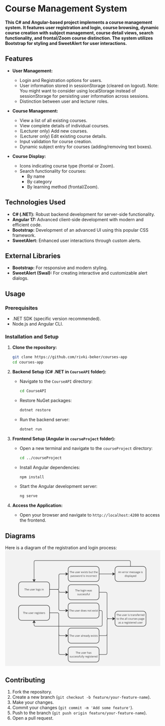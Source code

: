 # Course Management System
**This C# and Angular-based project implements a course management system. It features user registration and login, course browsing, dynamic course creation with subject management, course detail views, search functionality, and frontal/Zoom course distinction. The system utilizes Bootstrap for styling and SweetAlert for user interactions.**

## Features

- **User Management:**
  - Login and Registration options for users.
  - User information stored in sessionStorage (cleared on logout). Note: You might want to consider using localStorage instead of sessionStorage for persisting user information across sessions.
  - Distinction between user and lecturer roles.

- **Course Management:**
  - View a list of all existing courses.
  - View complete details of individual courses.
  - (Lecturer only) Add new courses.
  - (Lecturer only) Edit existing course details.
  - Input validation for course creation.
  - Dynamic subject entry for courses (adding/removing text boxes).

- **Course Display:**
  - Icons indicating course type (frontal or Zoom).
  - Search functionality for courses:
      - By name
      - By category
      - By learning method (frontal/Zoom).

## Technologies Used
  - **C# (.NET):** Robust backend development for server-side functionality.
  - **Angular 17:** Advanced client-side development with modern and efficient code.
  - **Bootstrap:** Development of an advanced UI using this popular CSS framework.
  - **SweetAlert:** Enhanced user interactions through custom alerts.

## External Libraries
  - **Bootstrap:** For responsive and modern styling.
  - **SweetAlert (Swal):** For creating interactive and customizable alert dialogs.

## Usage

### Prerequisites
- .NET SDK (specific version recommended).
- Node.js and Angular CLI.

### Installation and Setup

1. **Clone the repository:**
   ```bash
   git clone https://github.com/rivki-beker/courses-app
   cd courses-app
   ```

2. **Backend Setup (C# .NET in `CourseAPI` folder):**
   - Navigate to the `CourseAPI` directory:
     ```bash
     cd CourseAPI
     ```
   - Restore NuGet packages:
     ```bash
     dotnet restore
     ```
   - Run the backend server:
     ```bash
     dotnet run
     ```

3. **Frontend Setup (Angular in `courseProject` folder):**
   - Open a new terminal and navigate to the `courseProject` directory:
     ```bash
     cd ../courseProject
     ```
   - Install Angular dependencies:
     ```bash
     npm install
     ```
   - Start the Angular development server:
     ```bash
     ng serve
     ```

4. **Access the Application:**
   - Open your browser and navigate to `http://localhost:4200` to access the frontend.

## Diagrams
Here is a diagram of the registration and login process:
<img width="947" alt="English Angular Project Diagram" src="https://github.com/estyxxxx/AngularProject/blob/main/English%20Angular%20Project%20Diagram.jpg">

## Contributing
1. Fork the repository.
2. Create a new branch (`git checkout -b feature/your-feature-name`).
3. Make your changes.
4. Commit your changes (`git commit -m 'Add some feature'`).
5. Push to the branch (`git push origin feature/your-feature-name`).
6. Open a pull request.